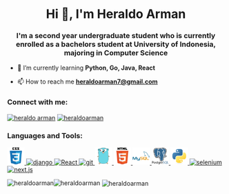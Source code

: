 <h1 align="center">Hi 👋, I'm Heraldo Arman</h1>
<h3 align="center">I'm a second year undergraduate student who is currently enrolled as a bachelors student at University
    of Indonesia, majoring in Computer Science</h3>

- 🌱 I’m currently learning **Python, Go, Java, React**

- 📫 How to reach me **heraldoarman7@gmail.com**

<h3 align="left">Connect with me:</h3>
<p align="left">
    <a href="https://www.linkedin.com/in/heraldo-arman/" target="blank"><img align="center"
            src="https://raw.githubusercontent.com/rahuldkjain/github-profile-readme-generator/master/src/images/icons/Social/linked-in-alt.svg"
            alt="heraldo arman" height="30" width="40" /></a>
    <a href="https://instagram.com/heraldoarman" target="blank"><img align="center"
            src="https://raw.githubusercontent.com/rahuldkjain/github-profile-readme-generator/master/src/images/icons/Social/instagram.svg"
            alt="heraldoarman" height="30" width="40" /></a>
</p>

<h3 align="left">Languages and Tools:</h3>
<p align="left"> <a href="https://www.w3schools.com/css/" target="_blank" rel="noreferrer"> <img
            src="https://raw.githubusercontent.com/devicons/devicon/master/icons/css3/css3-original-wordmark.svg"
            alt="css3" width="40" height="40" /> </a> <a href="https://www.djangoproject.com/" target="_blank"
        rel="noreferrer"> <img src="https://cdn.worldvectorlogo.com/logos/django.svg" alt="django" width="40"
            height="40" /> </a> <a href="https://react.dev/" target="_blank" rel="noreferrer"> <img
            src="https://www.vectorlogo.zone/logos/reactjs/reactjs-icon.svg" alt="React" width="40" height="40" />
    </a> <a href="https://git-scm.com/" target="_blank" rel="noreferrer"> <img
            src="https://www.vectorlogo.zone/logos/git-scm/git-scm-icon.svg" alt="git" width="40" height="40" /> </a> <a
        href="https://golang.org" target="_blank" rel="noreferrer"> <img
            src="https://raw.githubusercontent.com/devicons/devicon/master/icons/go/go-original.svg" alt="go" width="40"
            height="40" /> </a> <a href="https://www.w3.org/html/" target="_blank" rel="noreferrer"> <img
            src="https://raw.githubusercontent.com/devicons/devicon/master/icons/html5/html5-original-wordmark.svg"
            alt="html5" width="40" height="40" /> </a> <a href="https://www.mysql.com/" target="_blank"
        rel="noreferrer"> <img
            src="https://raw.githubusercontent.com/devicons/devicon/master/icons/mysql/mysql-original-wordmark.svg"
            alt="mysql" width="40" height="40" /> </a> <a href="https://www.postgresql.org" target="_blank"
        rel="noreferrer"> <img
            src="https://raw.githubusercontent.com/devicons/devicon/master/icons/postgresql/postgresql-original-wordmark.svg"
            alt="postgresql" width="40" height="40" /> </a> <a href="https://www.python.org" target="_blank"
        rel="noreferrer"> <img
            src="https://raw.githubusercontent.com/devicons/devicon/master/icons/python/python-original.svg"
            alt="python" width="40" height="40" /> </a> <a href="https://www.selenium.dev" target="_blank"
        rel="noreferrer"> <img
            src="https://raw.githubusercontent.com/detain/svg-logos/780f25886640cef088af994181646db2f6b1a3f8/svg/selenium-logo.svg"
            alt="selenium" width="40" height="40" /> </a>
            <a href="https://nextjs.org/" target="_blank"
            rel="noreferrer"> <img
                src="https://www.vectorlogo.zone/logos/nextjs/nextjs-icon.svg"
                alt="next.js" width="40" height="40" /> </a>
        </p>
<p><img align="left"
        src="https://githubstat-rust.vercel.app/api?username=heraldoarman&theme=outrun&show_icons=true&hide_border=false&include_all_commits=true&count_private=true"
        alt="heraldoarman" /></p>
<p><img align="left"
        src="https://github-readme-streak-stats.herokuapp.com/?user=heraldoarman&theme=outrun&hide_border=false"
        alt="heraldoarman" /></p>
<p>&nbsp;<img align="center"
        src="https://githubstat-rust.vercel.app/api/top-langs/?username=heraldoarman&theme=outrun&show_icons=true&hide_border=false&layout=compact&count_private=true"
        alt="heraldoarman" /></p>

        
